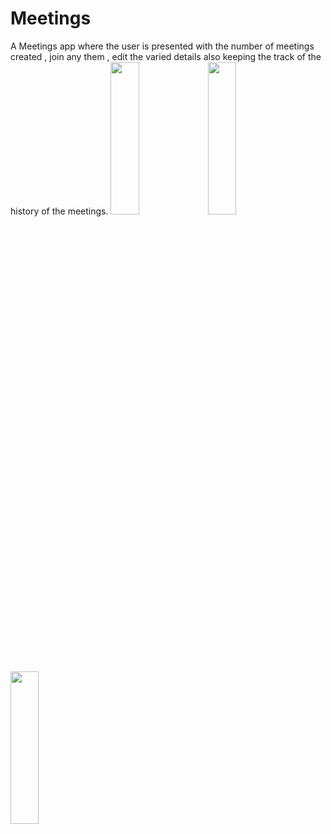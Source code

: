 # Meetings
A Meetings app where the user is presented with the number of meetings created , join any them , edit the varied details also keeping the track of the history of the meetings.
<img src="https://user-images.githubusercontent.com/58638886/137746110-cb7dc619-3986-466e-b5fb-bea8d3d7d286.png" width="30%" height="25%">
<img src="https://user-images.githubusercontent.com/58638886/137746211-70b6fbb3-a059-4992-8828-635c77b42ac4.png" width="30%" height="25%">
<img src="https://user-images.githubusercontent.com/58638886/137746224-ef9b2dc4-a733-42cb-9d2c-b84356a78c90.png" width="30%" height="25%">
